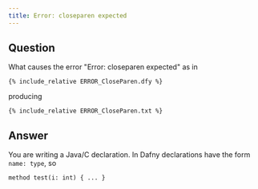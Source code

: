 ```yaml
---
title: Error: closeparen expected
---
```


## Question

What causes the error "Error: closeparen expected" as in

```dafny
{% include_relative ERROR_CloseParen.dfy %}
```
producing
```text
{% include_relative ERROR_CloseParen.txt %}
```

## Answer

You are writing a Java/C declaration. In Dafny declarations have the form `name: type`, so
```dafny
method test(i: int) { ... }
```
